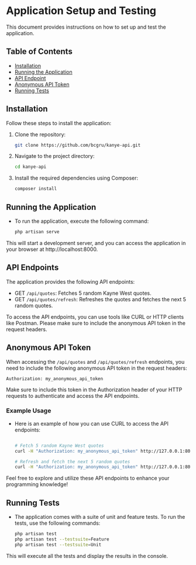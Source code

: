 # Application Setup and Testing

This document provides instructions on how to set up and test the application.

## Table of Contents

- [Installation](#installation)
- [Running the Application](#running-the-application)
- [API Endpoint](#api-endpoints)
- [Anonymous API Token](#anonymous-api-token)
- [Running Tests](#running-tests)


## Installation

Follow these steps to install the application:

1. Clone the repository:

   ```bash
   git clone https://github.com/bcgru/kanye-api.git
2. Navigate to the project directory:

    ```bash
    cd kanye-api
3. Install the required dependencies using Composer:

    ```bash
    composer install
## Running the Application

- To run the application, execute the following command:

    ```bash
    php artisan serve
This will start a development server, and you can access the application in your browser at http://localhost:8000.

## API Endpoints
The application provides the following API endpoints:

- GET `/api/quotes`: Fetches 5 random Kayne West quotes.
- GET `/api/quotes/refresh`: Refreshes the quotes and fetches the next 5 random quotes.

To access the API endpoints, you can use tools like CURL or HTTP clients like Postman. Please make sure to include the anonymous API token in the request headers.

## Anonymous API Token
When accessing the `/api/quotes` and `/api/quotes/refresh` endpoints, you need to include the following anonymous API token in the request headers:

    Authorization: my_anonymous_api_token

Make sure to include this token in the Authorization header of your HTTP requests to authenticate and access the API endpoints.

### Example Usage
- Here is an example of how you can use CURL to access the API endpoints:

    ```bash

    # Fetch 5 random Kayne West quotes
    curl -H "Authorization: my_anonymous_api_token" http://127.0.0.1:8000/api/quotes

    # Refresh and fetch the next 5 random quotes
    curl -H "Authorization: my_anonymous_api_token" http://127.0.0.1:8000/api/quotes/refresh

Feel free to explore and utilize these API endpoints to enhance your programming knowledge!

## Running Tests
- The application comes with a suite of unit and feature tests. To run the tests, use the following commands:

    ```bash
    php artisan test
    php artisan test --testsuite=Feature
    php artisan test --testsuite=Unit
This will execute all the tests and display the results in the console.
